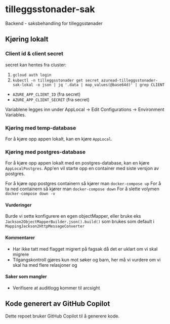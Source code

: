 # tilleggsstonader-sak

Backend - saksbehandling for tilleggsstønader

## Kjøring lokalt

### Client id & client secret
secret kan hentes fra cluster: 
1. `gcloud auth login`
2. `kubectl -n tilleggsstonader get secret azuread-tilleggsstonader-sak-lokal -o json | jq '.data | map_values(@base64d)' | grep CLIENT`

* `AZURE_APP_CLIENT_ID` (fra secret)
* `AZURE_APP_CLIENT_SECRET` (fra secret)

Variablene legges inn under AppLocal -> Edit Configurations -> Environment Variables.

### Kjøring med temp-database
For å kjøre opp appen lokalt, kan en kjøre `AppLocal`.

### Kjøring med postgres-database
For å kjøre opp appen lokalt med en postgres-database, kan en kjøre `AppLocalPostgres`.
App'en vil starte opp en container med siste versjon av postgres.

For å kjøre opp postgres containern så kjører man `docker-compose up`
For å ta ned containern så kjører man `docker-compose down`
For å slette volymen `docker-compose down -v`


#### Vurderinger
Burde vi sette konfigurere en egen objectMapper, eller bruke eks `Jackson2ObjectMapperBuilder.json().build()` 
som brukes som default i `MappingJackson2HttpMessageConverter`

#### Kommentarer
 * Har ikke tatt med flagget migrert på fagsak då det er uklart om vi skal migrere
 * Tilgangskontroll gjøres kun mot søker og barn, her må vi vurdere om vi skal ha med flere relasjoner og

#### Saker som mangler
* Verifisere at auditlogg kommer til arcsight

## Kode generert av GitHub Copilot

Dette repoet bruker GitHub Copilot til å generere kode.
